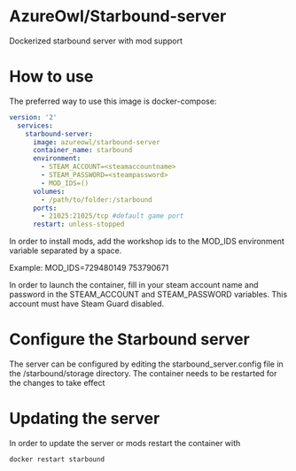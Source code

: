 # AzureOwl/Starbound-server

Dockerized starbound server with mod support

# How to use

The preferred way to use this image is docker-compose:

```yaml
version: '2'
  services:
    starbound-server:
      image: azureowl/starbound-server
      container_name: starbound
      environment:
        - STEAM_ACCOUNT=<steamaccountname>
        - STEAM_PASSWORD=<steampassword>
        - MOD_IDS=()
      volumes:
        - /path/to/folder:/starbound
      ports:
        - 21025:21025/tcp #default game port
      restart: unless-stopped
```

In order to install mods, add the workshop ids to the MOD_IDS environment variable separated by a space.

Example: MOD_IDS=729480149 753790671

In order to launch the container, fill in your steam account name and password in the STEAM_ACCOUNT and STEAM_PASSWORD variables. This account must have Steam Guard disabled.

# Configure the Starbound server

The server can be configured by editing the starbound_server.config file in the /starbound/storage directory. The container needs to be restarted for the changes to take effect

# Updating the server

In order to update the server or mods restart the container with 

`docker restart starbound`

